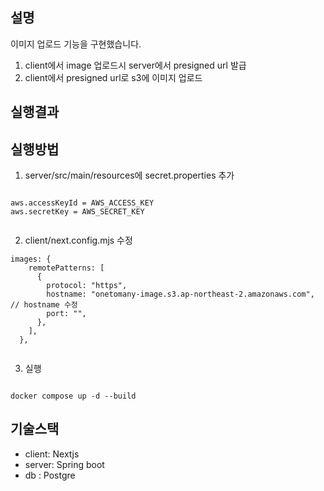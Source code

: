 ## 설명

이미지 업로드 기능을 구현했습니다.
1. client에서 image 업로드시 server에서 presigned url 발급
2. client에서 presigned url로 s3에 이미지 업로드

## 실행결과



## 실행방법

1. server/src/main/resources에 secret.properties 추가
```

aws.accessKeyId = AWS_ACCESS_KEY
aws.secretKey = AWS_SECRET_KEY


```

2. client/next.config.mjs 수정
```
images: {
    remotePatterns: [
      {
        protocol: "https",
        hostname: "onetomany-image.s3.ap-northeast-2.amazonaws.com", // hostname 수정 
        port: "",
      },
    ],
  },


```

3. 실행 

```

docker compose up -d --build

```



## 기술스택
- client: Nextjs
- server: Spring boot
- db    : Postgre


